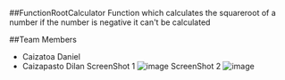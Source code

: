 ##FunctionRootCalculator
Function which calculates the squareroot of a number
if the number is negative it can't be calculated

  ##Team Members
- Caizatoa Daniel
- Caizapasto Dilan
ScreenShot 1
![image](https://github.com/IsDilanZ/ClassExerciseinPy/assets/169929707/176146e4-4ffb-4842-848f-972e50f922ab)
ScreenShot 2
![image](https://github.com/IsDilanZ/ClassExerciseinPy/assets/169929707/b9c90768-62a1-4ac6-a8c4-adea6b43ac61)
